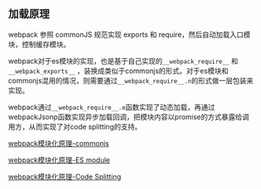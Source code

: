 ## 加载原理

webpack 参照 commonJS 规范实现 exports 和 require，然后自动加载入口模块，控制缓存模块。

webpack对于es模块的实现，也是基于自己实现的`__webpack_require__` 和`__webpack_exports__` ，装换成类似于commonjs的形式。对于es模块和commonjs混用的情况，则需要通过`__webpack_require__.n`的形式做一层包装来实现。

webpack通过`__webpack_require__.e`函数实现了动态加载，再通过webpackJsonp函数实现异步加载回调，把模块内容以promise的方式暴露给调用方，从而实现了对code splitting的支持。

[webpack模块化原理-commonjs](https://segmentfault.com/a/1190000010349749)

[webpack模块化原理-ES module](https://segmentfault.com/a/1190000010955254)

[webpack模块化原理-Code Splitting](https://segmentfault.com/a/1190000011435407)